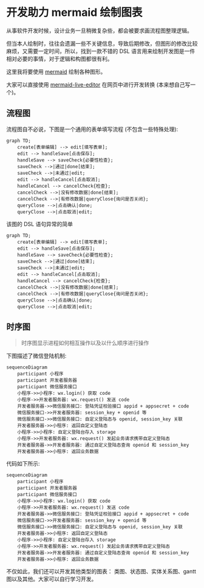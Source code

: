 # 开发助力 mermaid 绘制图表

从事软件开发时候，设计业务一旦稍微复杂些，都会被要求画流程图整理逻辑。

但当本人绘制时，往往会遗漏一些不关键信息，导致后期修改，但图形的修改比较麻烦，又需要一定时间，所以，找到一款不错的 DSL 语言用来绘制开发图是一件相对必要的事情，对于逻辑和构图都很有利。

这里我将要使用 [mermaid](https://mermaid-js.github.io/mermaid/#/) 绘制各种图形。

大家可以直接使用 [mermaid-live-editor](https://mermaid-js.github.io/mermaid-live-editor/) 在网页中进行开发转换 (本来想自己写一个)。

## 流程图

流程图自不必说，下图是一个通用的表单填写流程 (不包含一些特殊处理):

```mermaid
graph TD;
    create[表单编辑] --> edit[填写表单];
    edit --> handleSave[点击保存];
    handleSave --> saveCheck{必要性检查};
    saveCheck -->|通过|done[结束]; 
    saveCheck -->|未通过|edit; 
    edit --> handleCancel[点击取消];
    handleCancel --> cancelCheck{检查};
    cancelCheck -->|没有修改数据|done[结束]; 
    cancelCheck -->|有修改数据|queryClose{询问是否关闭}; 
    queryClose -->|点击确认|done;
    queryClose -->|点击取消|edit;
```

该图的 DSL 语句异常的简单

```
graph TD;
    create[表单编辑] --> edit[填写表单];
    edit --> handleSave[点击保存];
    handleSave --> saveCheck{必要性检查};
    saveCheck -->|通过|done[结束]; 
    saveCheck -->|未通过|edit; 
    edit --> handleCancel[点击取消];
    handleCancel --> cancelCheck{检查};
    cancelCheck -->|没有修改数据|done[结束]; 
    cancelCheck -->|有修改数据|queryClose{询问是否关闭}; 
    queryClose -->|点击确认|done;
    queryClose -->|点击取消|edit;
```

## 时序图

> 时序图显示进程如何相互操作以及以什么顺序进行操作

下图描述了微信登陆机制:
```mermaid
sequenceDiagram
    participant 小程序
    participant 开发者服务器
    participant 微信服务接口
    小程序->>小程序: wx.login() 获取 code
    小程序->>开发者服务器: wx.request() 发送 code
    开发者服务器->>微信服务接口: 登陆凭证校验接口 appid + appsecret + code
    微信服务接口->>开发者服务器: session_key + openid 等
    微信服务接口->>微信服务接口: 自定义登陆态与 openid, session_key 关联
    开发者服务器->>小程序: 返回自定义登陆态
    小程序->>小程序: 自定义登陆台存入 storage
    小程序->>开发者服务器: wx.request() 发起业务请求携带自定义登陆态
    开发者服务器->>开发者服务器: 通过自定义登陆态查询 openid 和 session_key
    开发者服务器->>小程序: 返回业务数据
```

代码如下所示:
```
sequenceDiagram
    participant 小程序
    participant 开发者服务器
    participant 微信服务接口
    小程序->>小程序: wx.login() 获取 code
    小程序->>开发者服务器: wx.request() 发送 code
    开发者服务器->>微信服务接口: 登陆凭证校验接口 appid + appsecret + code
    微信服务接口->>开发者服务器: session_key + openid 等
    微信服务接口->>微信服务接口: 自定义登陆态与 openid, session_key 关联
    开发者服务器->>小程序: 返回自定义登陆态
    小程序->>小程序: 自定义登陆台存入 storage
    小程序->>开发者服务器: wx.request() 发起业务请求携带自定义登陆态
    开发者服务器->>开发者服务器: 通过自定义登陆态查询 openid 和 session_key
    开发者服务器->>小程序: 返回业务数据
```

不仅如此，我们还可以开发其他类型的图表： 类图、状态图、实体关系图、gantt 图以及其他。大家可以自行学习开发。



